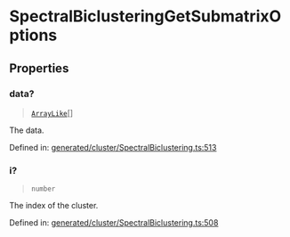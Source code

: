 # SpectralBiclusteringGetSubmatrixOptions

## Properties

### data?

> [`ArrayLike`](../types/ArrayLike.md)[]

The data.

Defined in:  [generated/cluster/SpectralBiclustering.ts:513](https://github.com/transitive-bullshit/scikit-learn-ts/blob/92ab806/packages/sklearn/src/generated/cluster/SpectralBiclustering.ts#L513)

### i?

> `number`

The index of the cluster.

Defined in:  [generated/cluster/SpectralBiclustering.ts:508](https://github.com/transitive-bullshit/scikit-learn-ts/blob/92ab806/packages/sklearn/src/generated/cluster/SpectralBiclustering.ts#L508)
